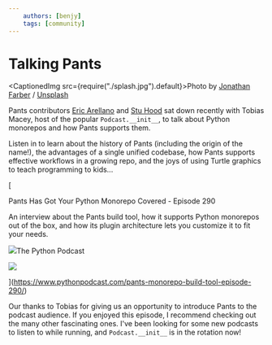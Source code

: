 ```yaml
---
    authors: [benjy]
    tags: [community]
---
```


# Talking Pants

<CaptionedImg src={require("./splash.jpg").default}>Photo by [Jonathan Farber](https://unsplash.com/@farber?utm_source=ghost&utm_medium=referral&utm_campaign=api-credit) / [Unsplash](https://unsplash.com/?utm_source=ghost&utm_medium=referral&utm_campaign=api-credit)</CaptionedImg>

<!--truncate-->

Pants contributors [Eric Arellano](https://github.com/Eric-Arellano) and [Stu Hood](https://github.com/stuhood) sat down recently with Tobias Macey, host of the popular `Podcast.__init__`, to talk about Python monorepos and how Pants supports them.

Listen in to learn about the history of Pants (including the origin of the name!), the advantages of a single unified codebase, how Pants supports effective workflows in a growing repo, and the joys of using Turtle graphics to teach programming to kids...

[

Pants Has Got Your Python Monorepo Covered - Episode 290

An interview about the Pants build tool, how it supports Python monorepos out of the box, and how its plugin architecture lets you customize it to fit your needs.

![](https://i0.wp.com/www.pythonpodcast.com/wp-content/uploads/cropped-revised_logo_with_title_large.png?fit=192%2C192&ssl=1)The Python Podcast

![](https://i2.wp.com/www.pythonpodcast.com/wp-content/uploads/revised_logo_with_title.png)

](https://www.pythonpodcast.com/pants-monorepo-build-tool-episode-290/)

Our thanks to Tobias for giving us an opportunity to introduce Pants to the podcast audience. If you enjoyed this episode, I recommend checking out the many other fascinating ones. I've been looking for some new podcasts to listen to while running, and `Podcast.__init__` is in the rotation now!